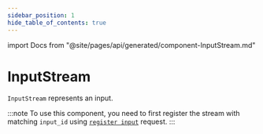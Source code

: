 ```yaml
---
sidebar_position: 1
hide_table_of_contents: true
---
```


import Docs from "@site/pages/api/generated/component-InputStream.md"

# InputStream

`InputStream` represents an input.

:::note
To use this component, you need to first register the stream with matching `input_id` using [`register input`](../routes.md#register-input) request.
:::

<Docs />
